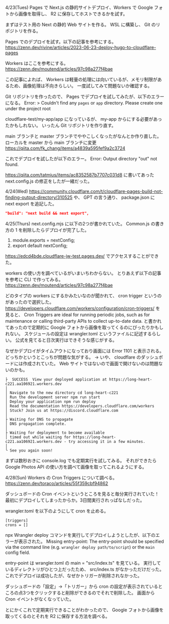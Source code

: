 4/23(Tues)
Pages で Next.js の静的サイトデプロイ、Workers で Google フォトから画像を取得し、 R2 に保存してホストできるかを試す。

まずはテスト用の Next の静的 Web サイトを作る。
WSL に構築し、 Git のリポジトリを作る。

Pages でのデプロイを試す。以下の記事を参考にする。
https://zenn.dev/rivine/articles/2023-06-23-deploy-hugo-to-cloudflare-pages

Workers はここを参考にする。
https://zenn.dev/moutend/articles/97c98a277f4bae

この記事によれば、 Workers は軽量の処理には向いているが、メモリ制限があるため、画像処理は不向きらしい。
一度試してみて問題ないか確認する。

Git リポジトリを作ったので、 Pages でデプロイを試してみたが、以下のエラーになる。
Error: > Couldn't find any `pages` or `app` directory. Please create one under the project root

cloudflare-test/my-app/app になっているが、 my-app からにする必要があったかもしれない。
いったん Git リポジトリを作り直す。

main ブランチと master ブランチでややこしくなったがなんとか作り直した。
ローカルを master から main ブランチに変更
https://qiita.com/fk_chang/items/a4839a595fef9a2c3724

これでデプロイを試したが以下のエラー。
Error: Output directory "out" not found.

https://qiita.com/tatmius/items/ac8352587b7707c031d8
に書いてあった next.config.js の修正をしたが一緒だった。

4/24(Wed)
https://community.cloudflare.com/t/cloudflare-pages-build-not-finding-output-directory/310525
や、 GPT の言う通り、 package.json に next export を追記した。

```json
"build": "next build && next export",
```

4/25(Thurs)
next.config.mjs に以下の2つが書かれていた。 Common.js の書き方の 1 を削除したらデプロイが完了した。
1. module.exports = nextConfig;
2. export default nextConfig;

https://edcd4bde.cloudflare-jw-test.pages.dev/
でアクセスすることができた。

workers の使い方を調べているがいまいちわからない。
とりあえず以下の記事を参考に CLI で作ってみる。
https://zenn.dev/moutend/articles/97c98a277f4bae

どのタイプの workers にするかみたいなのが聞かれて、 cron trigger というのがあったので選択した。
https://developers.cloudflare.com/workers/configuration/cron-triggers/ を見ると、
Cron Triggers are ideal for running periodic jobs, such as for maintenance or calling third-party APIs to collect up-to-date data.
と書かれてあったので定期的に Google フォトから画像を取ってくるのにぴったりかもしれない。
スケジュールの設定は wrangler.toml というファイルに記述するらしい。
公式を見てると日次実行はできそうな感じがする。

なぜかデプロイがタイムアウトになっており画面には Error 1101 と表示される。
どっちかというとこっちが問題な気がする。
→ いや、 cloudflare のダッシュボードには作成されていた。 Web サイトではないので画面で開けないのは問題ないのかも。

```
├  SUCCESS  View your deployed application at https://long-heart-c221.aa106921.workers.dev
│ 
│ Navigate to the new directory cd long-heart-c221
│ Run the development server npm run start
│ Deploy your application npm run deploy
│ Read the documentation https://developers.cloudflare.com/workers
│ Stuck? Join us at https://discord.cloudflare.com
│ 
├ Waiting for DNS to propagate 
│ DNS propagation complete.
│ 
├ Waiting for deployment to become available 
│ timed out while waiting for https://long-heart-c221.aa106921.workers.dev - try accessing it in a few minutes.
│ 
╰ See you again soon! 
```

まずは数秒おきに console.log でも定期実行を試してみる。
それができたら Google Photos API の使い方を調べて画像を取ってこれるようにする。

4/28(Sun)
Workers の Cron Triggers について調べる。
https://zenn.dev/toraco/articles/55f359cbf94862

ダッシュボードの Cron イベントというところを見ると毎分実行されていた！
最初にデプロイしてしまったからか。3日間実行されっぱなしだった。

wrangler.toml を以下のようにして cron を止める。
```
[triggers]
crons = []
```

npx Wrangler deploy コマンドを実行してデプロイしようとしたが、以下のエラーが表示された。
Missing entry-point: The entry-point should be specified via the command line (e.g. `wrangler deploy path/to/script`) or the `main` config field.

entry-point は wrangler.toml の main = "src/index.ts" を見ている。
実行しているディレクトリがひとつ上だったため、 src/index.ts がなかっただけだった。
これでデプロイは成功したが、なぜかトリガーが削除されなかった。

ダッシュボードの「設定」→「トリガー」から cron の設定が表示されているところの点3つをクリックすると削除ができるのでそれで削除した。
画面から Cron イベントがなくなっていた。

とにかくこれで定期実行できることがわかったので、 Google フォトから画像を取ってくるのとそれを R2 に保存する方法を調べる。

